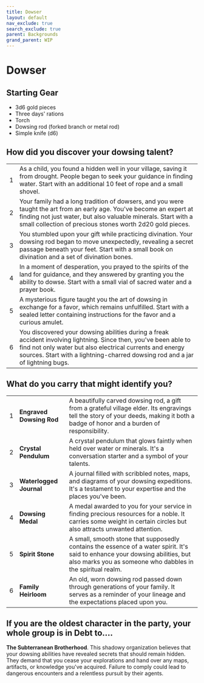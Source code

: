 ```yaml
---
title: Dowser
layout: default
nav_exclude: true
search_exclude: true
parent: Backgrounds
grand_parent: WIP
---
```



# Dowser

## Starting Gear

- 3d6 gold pieces
- Three days' rations
- Torch
- Dowsing rod (forked branch or metal rod)
- Simple knife (d6)

## How did you discover your dowsing talent?

|      |                                                              |
| ---- | ------------------------------------------------------------ |
| 1    | As a child, you found a hidden well in your village, saving it from drought. People began to seek your guidance in finding water. Start with an additional 10 feet of rope and a small shovel. |
| 2    | Your family had a long tradition of dowsers, and you were taught the art from an early age. You've become an expert at finding not just water, but also valuable minerals. Start with a small collection of precious stones worth 2d20 gold pieces. |
| 3    | You stumbled upon your gift while practicing divination. Your dowsing rod began to move unexpectedly, revealing a secret passage beneath your feet. Start with a small book on divination and a set of divination bones. |
| 4    | In a moment of desperation, you prayed to the spirits of the land for guidance, and they answered by granting you the ability to dowse. Start with a small vial of sacred water and a prayer book. |
| 5    | A mysterious figure taught you the art of dowsing in exchange for a favor, which remains unfulfilled. Start with a sealed letter containing instructions for the favor and a curious amulet. |
| 6    | You discovered your dowsing abilities during a freak accident involving lightning. Since then, you've been able to find not only water but also electrical currents and energy sources. Start with a lightning-charred dowsing rod and a jar of lightning bugs. |

## What do you carry that might identify you?

|      |                          |                                                              |
| ---- | ------------------------ | ------------------------------------------------------------ |
| 1    | **Engraved Dowsing Rod** | A beautifully carved dowsing rod, a gift from a grateful village elder. Its engravings tell the story of your deeds, making it both a badge of honor and a burden of responsibility. |
| 2    | **Crystal Pendulum**     | A crystal pendulum that glows faintly when held over water or minerals. It's a conversation starter and a symbol of your talents. |
| 3    | **Waterlogged Journal**  | A journal filled with scribbled notes, maps, and diagrams of your dowsing expeditions. It's a testament to your expertise and the places you've been. |
| 4    | **Dowsing Medal**        | A medal awarded to you for your service in finding precious resources for a noble. It carries some weight in certain circles but also attracts unwanted attention. |
| 5    | **Spirit Stone**         | A small, smooth stone that supposedly contains the essence of a water spirit. It's said to enhance your dowsing abilities, but also marks you as someone who dabbles in the spiritual realm. |
| 6    | **Family Heirloom**      | An old, worn dowsing rod passed down through generations of your family. It serves as a reminder of your lineage and the expectations placed upon you. |

## If you are the oldest character in the party, your whole group is in Debt to....
**The Subterranean Brotherhood**. This shadowy organization believes that your dowsing abilities have revealed secrets that should remain hidden. They demand that you cease your explorations and hand over any maps, artifacts, or knowledge you've acquired. Failure to comply could lead to dangerous encounters and a relentless pursuit by their agents.